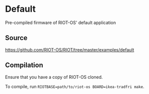# Default
Pre-compiled firmware of RIOT-OS' default application

## Source
https://github.com/RIOT-OS/RIOT/tree/master/examples/default

## Compilation
Ensure that you have a copy of RIOT-OS cloned.

To compile, run `RIOTBASE=path/to/riot-os BOARD=ikea-tradfri make`.